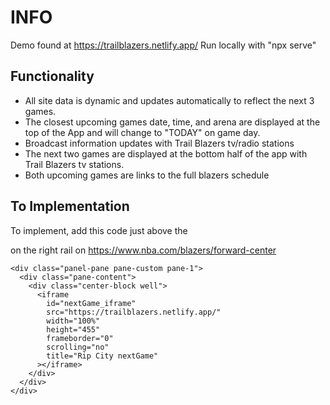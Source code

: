 # INFO

Demo found at https://trailblazers.netlify.app/
Run locally with "npx serve"

## Functionality

- All site data is dynamic and updates automatically to reflect the next 3 games.
- The closest upcoming games date, time, and arena are displayed at the top of the App and will change to "TODAY" on game day.
- Broadcast information updates with Trail Blazers tv/radio stations
- The next two games are displayed at the bottom half of the app with Trail Blazers tv stations.
- Both upcoming games are links to the full blazers schedule

## To Implementation

To implement, add this code just above the <div class="panel-pane pane-custom pane-2"> on the right rail on https://www.nba.com/blazers/forward-center

```
<div class="panel-pane pane-custom pane-1">
  <div class="pane-content">
    <div class="center-block well">
      <iframe
        id="nextGame_iframe"
        src="https://trailblazers.netlify.app/"
        width="100%"
        height="455"
        frameborder="0"
        scrolling="no"
        title="Rip City nextGame"
      ></iframe>
    </div>
  </div>
</div>
```
